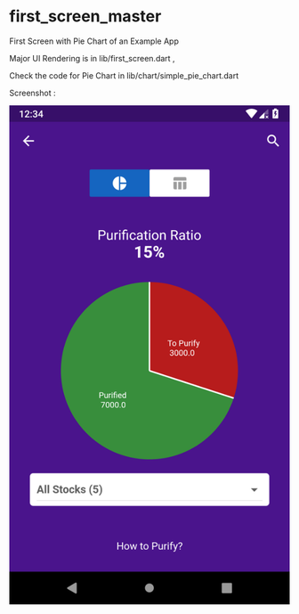 # first_screen_master

First Screen with Pie Chart of an Example App

Major UI Rendering is in lib/first_screen.dart ,



Check the code for Pie Chart in lib/chart/simple_pie_chart.dart

Screenshot :

![Screenshot](Screenshot_1554238208.png)

